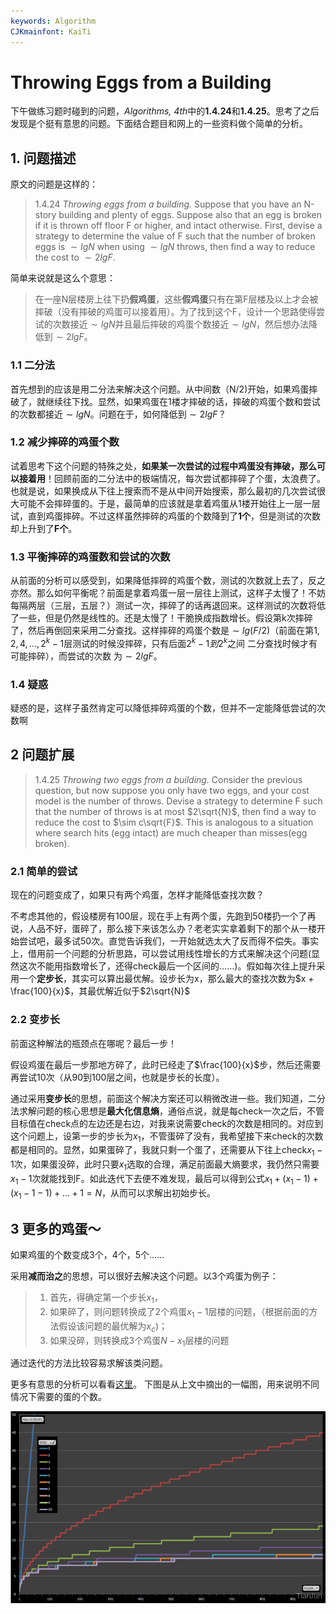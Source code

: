 ```yaml
---
keywords: Algorithm
CJKmainfont: KaiTi
---
```


# Throwing Eggs from a Building

下午做练习题时碰到的问题，*Algorithms, 4th*中的**1.4.24**和**1.4.25**。思考了之后发现是个挺有意思的问题。下面结合题目和网上的一些资料做个简单的分析。

## 1. 问题描述

原文的问题是这样的：

> 1.4.24 *Throwing eggs from a building.* Suppose that you have an N-story building and plenty of eggs. Suppose also that an egg is broken if it is thrown off floor F or higher, and intact otherwise. First, devise a strategy to determine the value of F such that the number of broken eggs is $\sim lg N$ when using $\sim lg N$ throws, then find a way to reduce the cost to $\sim 2lg F$.

简单来说就是这么个意思：

> 在一座N层楼房上往下扔**假鸡蛋**，这些**假鸡蛋**只有在第F层楼及以上才会被摔破（没有摔破的鸡蛋可以接着用）。为了找到这个F，设计一个思路使得尝试的次数接近$\sim lg N$并且最后摔破的鸡蛋个数接近$\sim lg N$，然后想办法降低到$\sim 2lg F$。

### 1.1 二分法

首先想到的应该是用二分法来解决这个问题。从中间数（N/2)开始，如果鸡蛋摔破了，就继续往下找。显然，如果鸡蛋在1楼才摔破的话，摔破的鸡蛋个数和尝试的次数都接近$\sim lg N$。问题在于，如何降低到$\sim 2lg F$？

### 1.2 减少摔碎的鸡蛋个数

试着思考下这个问题的特殊之处，**如果某一次尝试的过程中鸡蛋没有摔破，那么可以接着用**！回顾前面的二分法中的极端情况，每次尝试都摔碎了个蛋，太浪费了。也就是说，如果换成从下往上搜索而不是从中间开始搜索，那么最初的几次尝试很大可能不会摔碎蛋的。于是，最简单的应该就是拿着鸡蛋从1楼开始往上一层一层试，直到鸡蛋摔碎。不过这样虽然摔碎的鸡蛋的个数降到了**1个**，但是测试的次数却上升到了**F个**。

### 1.3 平衡摔碎的鸡蛋数和尝试的次数

从前面的分析可以感受到，如果降低摔碎的鸡蛋个数，测试的次数就上去了，反之亦然。那么如何平衡呢？前面是拿着鸡蛋一层一层往上测试，这样子太慢了！不妨每隔两层（三层，五层？）测试一次，摔碎了的话再退回来。这样测试的次数将低了一些，但是仍然是线性的。还是太慢了！干脆换成指数增长。假设第k次摔碎了，然后再倒回来采用二分查找。这样摔碎的鸡蛋个数是$\sim lg(F/2)$（前面在第$1,2,4,...,2^k-1$层测试的时候没摔碎，只有后面$2^k-1到 2^k$之间 二分查找时候才有可能摔碎），而尝试的次数  为$\sim 2lg F$。

### 1.4 疑惑

疑惑的是，这样子虽然肯定可以降低摔碎鸡蛋的个数，但并不一定能降低尝试的次数啊

## 2 问题扩展

> 1.4.25 *Throwing two eggs from a building.* Consider the previous question, but now suppose you only have two eggs, and your cost model is the number of throws. Devise a strategy to determine F such that the number of throws is at most $2\sqrt{N}$, then find a way to reduce the cost to $\sim c\sqrt{F}$. This is analogous to a situation where search hits (egg intact) are much cheaper than misses(egg broken).

### 2.1 简单的尝试

现在的问题变成了，如果只有两个鸡蛋，怎样才能降低查找次数？

不考虑其他的，假设楼房有100层，现在手上有两个蛋，先跑到50楼扔一个了再说，人品不好，蛋碎了，那么接下来该怎么办？老老实实拿着剩下的那个从一楼开始尝试吧，最多试50次。直觉告诉我们，一开始就选太大了反而得不偿失。事实上，借用前一个问题的分析思路，可以尝试用线性增长的方式来解决这个问题(显然这次不能用指数增长了，还得check最后一个区间的……)。假如每次往上提升采用一个**定步长**，其实可以算出最优解。设步长为x，那么最大的查找次数为$x + \frac{100}{x}$，其最优解近似于$2\sqrt{N}$

### 2.2 变步长

前面这种解法的瓶颈点在哪呢？最后一步！

假设鸡蛋在最后一步那地方碎了，此时已经走了$\frac{100}{x}$步，然后还需要再尝试10次（从90到100层之间，也就是步长的长度）。

通过采用**变步长**的思想，前面这个解决方案还可以稍微改进一些。我们知道，二分法求解问题的核心思想是**最大化信息熵**，通俗点说，就是每check一次之后，不管目标值在check点的左边还是右边，对我来说需要check的次数是相同的。对应到这个问题上，设第一步的步长为$x_1$，不管蛋碎了没有，我希望接下来check的次数都是相同的。显然，如果蛋碎了，我就只剩一个蛋了，还需要从下往上check$x_1-1$次，如果蛋没碎，此时只要$x_1$选取的合理，满足前面最大熵要求，我仍然只需要$x_1 - 1$次就能找到F。如此迭代下去便不难发现，最后可以得到公式$x_1 + (x_1-1) + (x_1 - 1 - 1) + ... + 1 = N$，从而可以求解出初始步长。

## 3 更多的鸡蛋～

如果鸡蛋的个数变成3个，4个，5个......

采用**减而治之**的思想，可以很好去解决这个问题。以3个鸡蛋为例子：

> 1. 首先，得确定第一个步长$x_1$，
> 1. 如果碎了，则问题转换成了2个鸡蛋$x_1-1$层楼的问题，（根据前面的方法假设该问题的最优解为$x_c$)；
> 1. 如果没碎，则转换成3个鸡蛋$N-x_1$层楼的问题

通过迭代的方法比较容易求解该类问题。

更多有意思的分析可以看看[这里](http://datagenetics.com/blog/july22012/index.html)。
下图是从上文中摘出的一幅图，用来说明不同情况下需要的蛋的个数。

![](pic.png)
